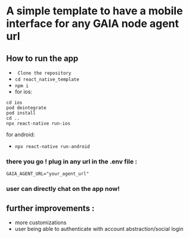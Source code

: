 # A simple template to have a mobile interface for any GAIA node agent url 

## How to run the app

- ``` Clone the repository```
- ```cd react_native_template```
-  ```npm i ``` 
- for ios:
``` 
cd ios
pod deintegrate
pod install
cd ..
npx react-native run-ios 
```

for android:
- ```npx react-native run-android```

### there you go ! plug in any url in the .env file :

```
GAIA_AGENT_URL="your_agent_url"
```
### user can directly chat on the app now! 

## further improvements :

- more customizations 
- user being able to authenticate with account abstraction/social login 
